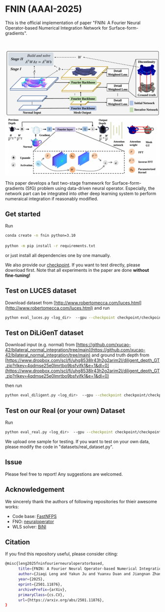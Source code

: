 

# FNIN (AAAI-2025)

This is the official implementation of paper "FNIN: A Fourier Neural Operator-based Numerical Integration Network for Surface-form-gradients". 


<br />

<p align="center">
  <a href="https://github.com/nailwatts/FNIN/">
    <img src="images/framework.png" alt="framework">
  </a><br />

  

  <a href="https://github.com/nailwatts/FNIN/">
    <img src="images/forward.png" alt="forward">
  </a>
</p>


This paper develops a fast two-stage framework for Surface-form-gradients (SfG) problem using data-driven neural operator. Especially, the network part can be integrated into other deep learning system to perform numeraical integration if reasonably modified.
 

## Get started

Run
```sh
conda create -n fnin python=3.10

python -m pip install -r requirements.txt
```
or just install all dependencies one by one manually.

We also provide our [checkpoint](https://drive.google.com/file/d/1HYWMpZjByz9MAnrqMWiErP2gt8jL-Fke/view?usp=sharing). If you want to test directly, please download first. Note that all experiments in the paper are done **without fine-tuning!**

## Test on LUCES dataset

Download dataset from [http://www.robertomecca.com/luces.html](http://www.robertomecca.com/luces.html) and run

```sh
python eval_luces.py <log_dir>  --gpu --checkpoint checkpoint/checkpoint.pth --luces_dataset_root <path_to_luces>
```

## Test on DiLiGenT dataset

Download input (e.g. normal) from [https://github.com/xucao-42/bilateral_normal_integration/tree/main](https://github.com/xucao-42/bilateral_normal_integration/tree/main) and ground truth depth from [https://www.dropbox.com/scl/fi/uhg8538lr43h2g2arim2l/diligent_depth_GT.zip?rlkey=4qdmse25e0lmrtbo9bsfvifk1&e=1&dl=0](https://www.dropbox.com/scl/fi/uhg8538lr43h2g2arim2l/diligent_depth_GT.zip?rlkey=4qdmse25e0lmrtbo9bsfvifk1&e=1&dl=0) 

then run

```sh
python eval_diligent.py <log_dir>  --gpu --checkpoint checkpoint/checkpoint.pth --diligent_dataset_root <path_to_diligent>
```

## Test on our Real (or your own) Dataset

Run
```sh
python eval_real.py <log_dir>  --gpu --checkpoint checkpoint/checkpoint.pth --real_dataset_root <path_to_real>
```
We upload one sample for testing. If you want to test on your own data, please modify the code in "datasets/real_dataset.py".


## Issue

Please feel free to report! Any suggestions are welcomed.

## Acknowledgement

We sincerely thank the authors of following repositories for thieir awesome works:

- Code base: [FastNFPS](https://github.com/dlichy/FastNFPSCode)
- FNO: [neuraloperator](https://github.com/neuraloperator/neuraloperator)
- WLS solver: [BiNI](https://github.com/xucao-42/bilateral_normal_integration)

## Citation

If you find this repository useful, please consider citing:

```sh
@misc{leng2025fninfourierneuraloperatorbased,
      title={FNIN: A Fourier Neural Operator-based Numerical Integration Network for Surface-form-gradients}, 
      author={Jiaqi Leng and Yakun Ju and Yuanxu Duan and Jiangnan Zhang and Qingxuan Lv and Zuxuan Wu and Hao Fan},
      year={2025},
      eprint={2501.11876},
      archivePrefix={arXiv},
      primaryClass={cs.CV},
      url={https://arxiv.org/abs/2501.11876}, 
}
```


